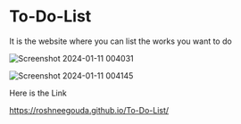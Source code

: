 # To-Do-List

It is the website where you can list the works you want to do 

![Screenshot 2024-01-11 004031](https://github.com/ROSHNEEGOUDA/To-Do-List/assets/120122742/54916fc9-b7d9-486a-bf4a-0edcd8c56ed5)

![Screenshot 2024-01-11 004145](https://github.com/ROSHNEEGOUDA/To-Do-List/assets/120122742/66602127-f295-4b1d-84ba-e1ef966b0225)

Here is the Link

https://roshneegouda.github.io/To-Do-List/

